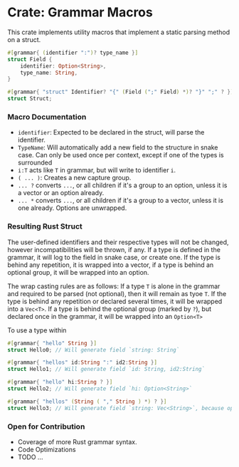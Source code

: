 # Crate: Grammar Macros

This crate implements utility macros that implement a static parsing method on a struct. 

```rs
#[grammar{ (identifier ":")? type_name }]
struct Field {
    identifier: Option<String>,
    type_name: String,
}

#[grammar{ "struct" Identifier? "{" (Field (";" Field) *)? "}" ";" ? }]
struct Struct;
```

### Macro Documentation

- `identifier`: Expected to be declared in the struct, will parse the identifier.
- `TypeName`: Will automatically add a new field to the structure in snake case. Can only be used once per context, except if one of the types is surrounded
- `i:T` acts like `T` in grammar, but will write to identifier `i`.
- `( ... )`: Creates a new capture group.
- `... ?` converts `...`, or all children if it's a group to an option, unless it is a vector or an option already.
- `... *` converts `...`, or all children if it's a group to a vector, unless it is one already. Options are unwrapped.

### Resulting Rust Struct

The user-defined identifiers and their respective types will not be changed, however incompatibilities will be thrown, if any. If a type is defined in the grammar, it will log to the field in snake case, or create one. If the type is behind any repetition, it is wrapped into a vector, if a type is behind an optional group, it will be wrapped into an option.

The wrap casting rules are as follows: If a type `T` is alone in the grammar and required to be parsed (not optional), then it will remain as tyoe `T`. If the type is behind any repetition or declared several times, it will be wrapped into a `Vec<T>`. If a type is behind the optional group (marked by `?`), but declared once in the grammar, it will be wrapped into an `Option<T>`

To use a type within 

```rs
#[grammar{ "hello" String }]
struct Hello0; // Will generate field `string: String`

#[grammar{ "hellos" id:String ":" id2:String }]
struct Hello1; // Will generate field `id: String, id2:String`

#[grammar{ "hello" hi:String ? }]
struct Hello2; // Will generate field `hi: Option<String>`

#[grammar{ "hellos" (String ( "," String ) *) ? }]
struct Hello3; // Will generate field `string: Vec<String>`, because option casts to repetition.
```

### Open for Contribution

- Coverage of more Rust grammar syntax.
- Code Optimizations
- TODO ...
